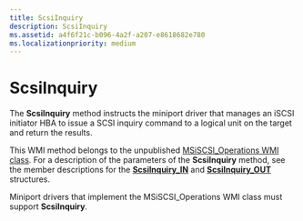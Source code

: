 ```yaml
---
title: ScsiInquiry
description: ScsiInquiry
ms.assetid: a4f6f21c-b096-4a2f-a207-e8618682e780
ms.localizationpriority: medium
---
```


# ScsiInquiry


The **ScsiInquiry** method instructs the miniport driver that manages an iSCSI initiator HBA to issue a SCSI inquiry command to a logical unit on the target and return the results.

This WMI method belongs to the unpublished [MSiSCSI\_Operations WMI class](msiscsi-operations-wmi-class.md). For a description of the parameters of the **ScsiInquiry** method, see the member descriptions for the [**ScsiInquiry\_IN**](https://msdn.microsoft.com/library/windows/hardware/ff564593) and [**ScsiInquiry\_OUT**](https://msdn.microsoft.com/library/windows/hardware/ff564602) structures.

Miniport drivers that implement the MSiSCSI\_Operations WMI class must support **ScsiInquiry**.

 

 





